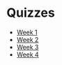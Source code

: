 # Quizzes

- [Week 1](https://github.com/rapha-carvalho/JHU-datascience/blob/master/getting_and_cleaning_data/quizzes/w1_quiz1.pdf)
- [Week 2](https://github.com/rapha-carvalho/JHU-datascience/blob/master/getting_and_cleaning_data/quizzes/w2_quiz1.pdf)
- [Week 3](https://github.com/rapha-carvalho/JHU-datascience/blob/master/getting_and_cleaning_data/quizzes/w3_quiz1.pdf)
- [Week 4](https://github.com/rapha-carvalho/JHU-datascience/blob/master/getting_and_cleaning_data/quizzes/w4_quiz1.pdf)
